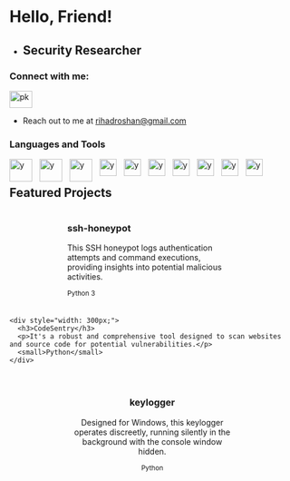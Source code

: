 <h1 align="left">Hello, Friend!</h1>

- ## Security Researcher

<h3 align="left">Connect with me:</h3>
<p align="left">
<a href="https://linkedin.com/in/rihadroshan" target="blank"><img align="center" src="https://raw.githubusercontent.com/rahuldkjain/github-profile-readme-generator/master/src/images/icons/Social/linked-in-alt.svg" alt="pk" height="30" width="40" /></a>
</p>

- Reach out to me at [rihadroshan@gmail.com](mailto:rihadroshan@gmail.com)

### Languages and Tools

<img align="left" alt="y" width="40px" style="padding-right:10px;" src="https://cdn.jsdelivr.net/gh/devicons/devicon/icons/c/c-original.svg"/>
<img align="left" alt="y" width="40px" style="padding-right:10px;" src="https://cdn.jsdelivr.net/gh/devicons/devicon/icons/python/python-original.svg"/>
<img align="left" alt="y" width="40px" style="padding-right:10px;" src="https://cdn.jsdelivr.net/gh/devicons/devicon/icons/javascript/javascript-original.svg"/>
<img align="left" alt="y" width="30px" style="padding-right:10px;" src="https://www.svgrepo.com/show/331760/sql-database-generic.svg"/>
<img align="left" alt="y" width="30px" style="padding-right:10px;" src="https://upload.wikimedia.org/wikipedia/commons/9/93/Amazon_Web_Services_Logo.svg"/>
<img align="left" alt="y" width="30px" style="padding-right:10px;" src="https://upload.wikimedia.org/wikipedia/commons/a/a8/Microsoft_Azure_Logo.svg"/>
<img align="left" alt="y" width="30px" style="padding-right:10px;" src="https://cdn.jsdelivr.net/gh/devicons/devicon/icons/docker/docker-original-wordmark.svg"/>
<img align="left" alt="y" width="30px" style="padding-right:10px;" src="https://www.vectorlogo.zone/logos/git-scm/git-scm-icon.svg"/>
<img align="left" alt="y" width="30px" style="padding-right:10px;" src="https://cdn.jsdelivr.net/gh/devicons/devicon/icons/linux/linux-original.svg"/>
<img align="left" alt="y" width="30px" style="padding-right:10px;" src="https://www.kali.org/images/kali-dragon-icon.svg"/>
<br>

## Featured Projects
<div style="display: flex; flex-direction: column; align-items: center; gap: 20px;">
  <div style="display: flex; justify-content: center; gap: 20px; flex-wrap: wrap;">
    <div style="width: 300px;">
      <h3>ssh-honeypot</h3>
      <p>This SSH honeypot logs authentication attempts and command executions, providing insights into potential malicious activities.</p>
      <small>Python 3</small>
    </div>
    
    <div style="width: 300px;">
      <h3>CodeSentry</h3>
      <p>It's a robust and comprehensive tool designed to scan websites and source code for potential vulnerabilities.</p>
      <small>Python</small>
    </div>
  </div>

  <!-- Bottom Row -->
  <div style="display: flex; justify-content: center; width: 100%;">
    <div style="width: 300px; text-align: center;">
      <h3>keylogger</h3>
      <p>Designed for Windows, this keylogger operates discreetly, running silently in the background with the console window hidden.</p>
      <small>Python</small>
    </div>
  </div>
</div>

